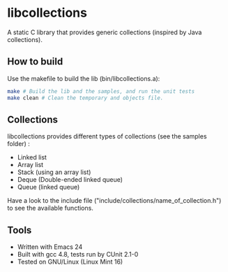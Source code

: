 libcollections
==============

A static C library that provides generic collections (inspired by Java collections).

How to build
------------

Use the makefile to build the lib (bin/libcollections.a):
``` bash
make # Build the lib and the samples, and run the unit tests
make clean # Clean the temporary and objects file.
```

Collections
-----------

libcollections provides different types of collections (see the samples folder) :

- Linked list
- Array list
- Stack (using an array list)
- Deque (Double-ended linked queue)
- Queue (linked queue)

Have a look to the include file ("include/collections/name_of_collection.h") to see the available functions.

Tools
-----

- Written with Emacs 24
- Built with gcc 4.8, tests run by CUnit 2.1-0
- Tested on GNU/Linux (Linux Mint 16)
